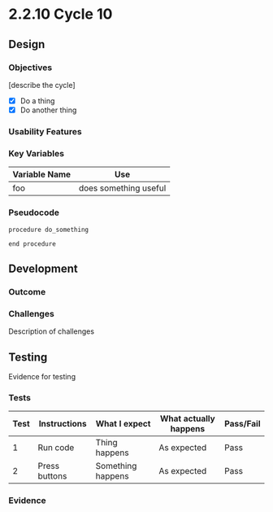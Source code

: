 # 2.2.10 Cycle 10

## Design

### Objectives

\[describe the cycle]

* [x] Do a thing
* [x] Do another thing

### Usability Features

### Key Variables

| Variable Name | Use                   |
| ------------- | --------------------- |
| foo           | does something useful |

### Pseudocode

```
procedure do_something
    
end procedure
```

## Development

### Outcome

### Challenges

Description of challenges

## Testing

Evidence for testing

### Tests

| Test | Instructions  | What I expect     | What actually happens | Pass/Fail |
| ---- | ------------- | ----------------- | --------------------- | --------- |
| 1    | Run code      | Thing happens     | As expected           | Pass      |
| 2    | Press buttons | Something happens | As expected           | Pass      |

### Evidence
